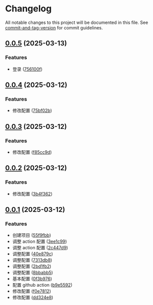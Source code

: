 # Changelog

All notable changes to this project will be documented in this file. See [commit-and-tag-version](https://github.com/absolute-version/commit-and-tag-version) for commit guidelines.

## [0.0.5](https://github.com/fxss5201/electron-app/compare/v0.0.4...v0.0.5) (2025-03-13)


### Features

* 登录 ([756100f](https://github.com/fxss5201/electron-app/commit/756100f96cee9cadcf5632b90b977ac08fde9248))

## [0.0.4](https://github.com/fxss5201/electron-app/compare/v0.0.3...v0.0.4) (2025-03-12)


### Features

* 修改配置 ([75bf02b](https://github.com/fxss5201/electron-app/commit/75bf02bcd5b323904ea18cdbe9d87391375edfdf))

## [0.0.3](https://github.com/fxss5201/electron-app/compare/v0.0.2...v0.0.3) (2025-03-12)


### Features

* 修改配置 ([f85cc9d](https://github.com/fxss5201/electron-app/commit/f85cc9d4787ed62e881adbd6026d79195935d54e))

## [0.0.2](https://github.com/fxss5201/electron-app/compare/v0.0.1...v0.0.2) (2025-03-12)


### Features

* 修改配置 ([3b4f362](https://github.com/fxss5201/electron-app/commit/3b4f362ec63e001fdfe8cb1432862b452762e0f3))

## [0.0.1](https://github.com/fxss5201/electron-app/compare/55f9fbb5d5bc0650a31bab4e1c50369ec0c52835...v0.0.1) (2025-03-12)


### Features

* 创建项目 ([55f9fbb](https://github.com/fxss5201/electron-app/commit/55f9fbb5d5bc0650a31bab4e1c50369ec0c52835))
* 调整 action 配置 ([3ee1c99](https://github.com/fxss5201/electron-app/commit/3ee1c991b2b376d846b40e26d373567cc4229862))
* 调整 action 配置 ([2c447d9](https://github.com/fxss5201/electron-app/commit/2c447d9b98f9cbcdb73878c00a5d59c63085440e))
* 调整配置 ([40e879c](https://github.com/fxss5201/electron-app/commit/40e879c48589b6488848df46a0c91029c7d9b223))
* 调整配置 ([7313db8](https://github.com/fxss5201/electron-app/commit/7313db8e6cf743441df77aa91e6f5785ee709813))
* 调整配置 ([2bd1fb2](https://github.com/fxss5201/electron-app/commit/2bd1fb26b40dec5cbaad45683f568a3d1e60d610))
* 调整配置 ([8bbabb5](https://github.com/fxss5201/electron-app/commit/8bbabb5cbcb5490a579947fdb4f78b9133bfe2ec))
* 基本配置 ([0f3b976](https://github.com/fxss5201/electron-app/commit/0f3b97601cd6031d95c403d2b01c4a48229dff1b))
* 配置 github action ([b9e5592](https://github.com/fxss5201/electron-app/commit/b9e5592614552278110ea52a3eb25ef293c267c1))
* 修改配置 ([f0e7812](https://github.com/fxss5201/electron-app/commit/f0e78121ffe5967cb319748eac5044801831cf83))
* 修改配置 ([dd324e8](https://github.com/fxss5201/electron-app/commit/dd324e8c2f18a99f8ad46085dee55373ed82f586))
